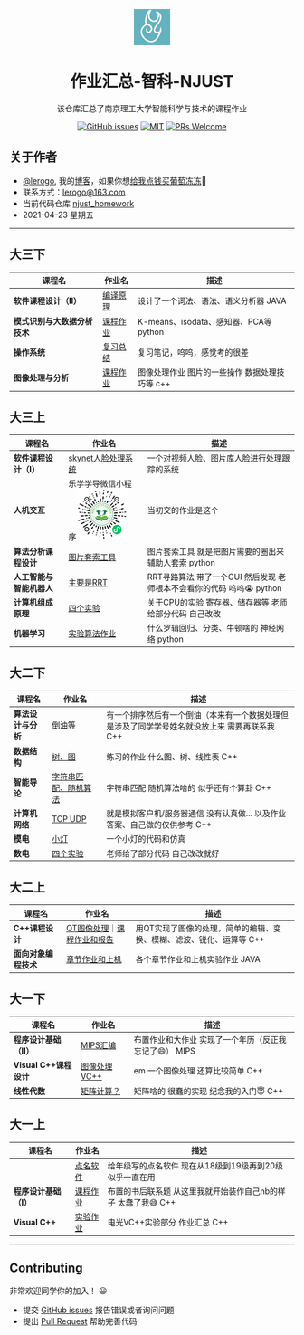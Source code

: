 <p align="center">
  <a href="https://github.com/lerogo/njust_homework">
    <img alt="作业汇总-智科-NJUST" height="64" src="./docs/_media/logo.ico">
  </a>
</p>
<h1 align="center">作业汇总-智科-NJUST</h1>

<div align="center">

该仓库汇总了南京理工大学智能科学与技术的课程作业

[![GitHub issues](https://img.shields.io/github/issues/lerogo/njust_homework.svg?style=flat-square)](https://github.com/lerogo/njust_homework/issues)
[![MIT](https://img.shields.io/dub/l/vibe-d.svg?style=flat-square)](http://opensource.org/licenses/MIT)
[![PRs Welcome](https://img.shields.io/badge/PRs-welcome-brightgreen.svg?style=flat-square)](https://github.com/lerogo/njust_homework/pulls)

</div>


## 关于作者 ##
- [@lerogo](https://github.com/lerogo/ "@lerogo"), 我的[博客](https://blog.lerogo.com/)，如果你想[给我点钱买葡萄冻冻](https://pay.lerogo.com/)🤣
- 联系方式：[lerogo@163.com](mailto:lerogo@163.com)
- 当前代码仓库 [njust_homework](https://github.com/lerogo/njust_homework)
- 2021-04-23 星期五

---

## 大三下 ##
| 课程名                    | 作业名                              | 描述                                        |
| ------------------------ | ---------------------------------- | ------------------------------------------ |
| <b>软件课程设计（Ⅱ）</b>      | [编译原理](https://github.com/lerogo/hl-compiler)   | 设计了一个词法、语法、语义分析器 JAVA |
| <b>模式识别与大数据分析技术</b>  | [课程作业](https://github.com/lerogo/shareCode/tree/master/njust_homework/patternRecognition)   | K-means、isodata、感知器、PCA等 python |
| <b>操作系统</b>  | [复习总结](https://github.com/lerogo/shareCode/tree/master/njust_homework/%E6%93%8D%E4%BD%9C%E7%B3%BB%E7%BB%9F)   | 复习笔记，呜呜，感觉考的很差 |
| <b>图像处理与分析</b>  | [课程作业](https://github.com/lerogo/shareCode/tree/master/njust_homework/%E5%9B%BE%E5%83%8F%E5%A4%84%E7%90%86%E4%B8%8E%E5%88%86%E6%9E%90)   | 图像处理作业 图片的一些操作 数据处理技巧等 c++ |

## 大三上 ##
| 课程名                    | 作业名                              | 描述                                        |
| ------------------------ | ---------------------------------- | ------------------------------------------ |
| <b>软件课程设计（Ⅰ）</b>    | [skynet人脸处理系统](https://lab.lerogo.com/skynet/)   | 一个对视频人脸、图片库人脸进行处理跟踪的系统 |
| <b>人机交互</b>            | 乐学学导微信小程序<img alt="乐学学导微信小程序" height="90" src="./docs/_media/wxxcx_logo.jpg"> | 当初交的作业是这个 |
| <b>算法分析课程设计</b>     | [图片套索工具](https://github.com/lerogo/shareCode/tree/master/njust_homework/livewire)                         | 图片套索工具 就是把图片需要的圈出来 辅助人套索 python |
| <b>人工智能与智能机器人</b>  | [主要是RRT](https://github.com/lerogo/shareCode/tree/master/njust_homework/%E4%BA%BA%E5%B7%A5%E6%99%BA%E8%83%BD%E4%B8%8E%E6%99%BA%E8%83%BD%E6%9C%BA%E5%99%A8%E4%BA%BA)                           | RRT寻路算法 带了一个GUI 然后发现 老师根本不会看你的代码 呜呜😭 python|
| <b>计算机组成原理</b>       | [四个实验](https://github.com/lerogo/shareCode/tree/master/njust_homework/%E8%AE%A1%E7%BB%84)                            | 关于CPU的实验 寄存器、储存器等 老师给部分代码 自己改改 |
| <b>机器学习</b>            | [实验算法作业](https://github.com/lerogo/shareCode/tree/master/njust_homework/%E6%9C%BA%E5%99%A8%E5%AD%A6%E4%B9%A0)                         | 什么罗辑回归、分类、牛顿啥的 神经网络 python|

## 大二下 ##
| 课程名                    | 作业名                              | 描述                                        |
| ------------------------ | ---------------------------------- | ------------------------------------------ |
| <b>算法设计与分析</b>    | [倒油等](https://github.com/lerogo/shareCode/tree/master/njust_homework/%E7%AE%97%E6%B3%95%E5%88%86%E6%9E%90%E4%B8%8E%E8%AE%BE%E8%AE%A1)   | 有一个排序然后有一个倒油（本来有一个数据处理但是涉及了同学学号姓名就没放上来 需要再联系我 C++|
| <b>数据结构</b>    | [树、图](https://github.com/lerogo/shareCode/tree/master/njust_homework/%E6%95%B0%E6%8D%AE%E7%BB%93%E6%9E%84)   | 练习的作业 什么图、树、线性表 C++|
| <b>智能导论</b>    | [字符串匹配、随机算法](https://github.com/lerogo/shareCode/tree/master/njust_homework/%E6%99%BA%E8%83%BD%E5%AF%BC%E8%AE%BA)   | 字符串匹配 随机算法啥的 似乎还有个算卦 C++|
| <b>计算机网络</b>    | [TCP UDP](https://github.com/lerogo/shareCode/tree/master/njust_homework/%E8%AE%A1%E7%AE%97%E6%9C%BA%E7%BD%91%E7%BB%9C)   | 就是模拟客户机/服务器通信 没有认真做... 以及作业答案、自己做的仅供参考 C++|
| <b>模电</b>    | [小灯](https://github.com/lerogo/shareCode/tree/master/njust_homework/%E6%A8%A1%E7%94%B5)   | 一个小灯的代码和仿真 |
| <b>数电</b>    | [四个实验](https://github.com/lerogo/shareCode/tree/master/njust_homework/%E6%95%B0%E7%94%B5)   | 老师给了部分代码 自己改改就好 |

## 大二上 ##
| 课程名                    | 作业名                              | 描述                                        |
| ------------------------ | ---------------------------------- | ------------------------------------------ |
| <b>C++课程设计</b>        | [QT图像处理](https://github.com/lerogo/qtimage)｜[课程作业和报告](https://github.com/lerogo/shareCode/tree/master/njust_homework/C++%E8%AF%BE%E8%AE%BE) | 用QT实现了图像的处理，简单的编辑、变换、模糊、滤波、锐化、运算等 C++|
| <b>面向对象编程技术</b>     | [章节作业和上机](https://github.com/lerogo/shareCode/tree/master/njust_homework/java) | 各个章节作业和上机实验作业 JAVA|

## 大一下 ##
| 课程名                    | 作业名                              | 描述                                        |
| ------------------------ | ---------------------------------- | ------------------------------------------ |
| <b>程序设计基础（Ⅱ）</b>        | [MIPS汇编](https://github.com/lerogo/shareCode/tree/master/njust_homework/mips)   | 布置作业和大作业 实现了一个年历（反正我忘记了😄） MIPS|
| <b>Visual C++课程设计</b>        | [图像处理 VC++](https://github.com/lerogo/shareCode/tree/master/njust_homework/Visualcpp_2)  | em 一个图像处理 还算比较简单 C++|
| <b>线性代数</b>        | [矩阵计算？](https://github.com/lerogo/shareCode/tree/master/njust_homework/Visualcpp_3)  | 矩阵啥的 很蠢的实现 纪念我的入门😇 C++|

## 大一上 ##
| 课程名                    | 作业名                              | 描述                                        |
| ------------------------ | ---------------------------------- | ------------------------------------------ |
|        | [点名软件](https://github.com/lerogo/RandomSampling) | 给年级写的点名软件 现在从18级到19级再到20级似乎一直在用 |
| <b>程序设计基础（Ⅰ）</b>    | [课程作业](https://github.com/LuClass/Homework19Autumn)   | 布置的书后联系题 从这里我就开始装作自己nb的样子 太蠢了我😅 C++|
| <b>Visual C++</b>        | [实验作业](https://github.com/lerogo/shareCode/tree/master/njust_homework/Visualcpp_1) | 电光VC++实验部分 作业汇总 C++|

---

## Contributing ##
非常欢迎同学你的加入！ :smiley: 

- 提交 [GitHub issues](http://github.com/lerogo/njust_homework/issues) 报告错误或者询问问题
- 提出 [Pull Request](http://github.com/lerogo/njust_homework/pulls) 帮助完善代码

